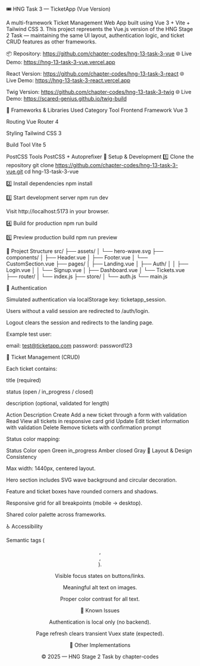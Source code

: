 🎟️ HNG Task 3 — TicketApp (Vue Version)

A multi-framework Ticket Management Web App built using Vue 3 + Vite + Tailwind CSS 3.
This project represents the Vue.js version of the HNG Stage 2 Task — maintaining the same UI layout, authentication logic, and ticket CRUD features as other frameworks.

📦 Repository: https://github.com/chapter-codes/hng-13-task-3-vue
🌐 Live Demo: https://hng-13-task-3-vue.vercel.app


React Version: https://github.com/chapter-codes/hng-13-task-3-react
🌐 Live Demo: https://hng-13-task-3-react.vercel.app


Twig Version: https://github.com/chapter-codes/hng-13-task-3-twig
🌐 Live Demo: https://scared-genius.github.io/twig-build

🧰 Frameworks & Libraries Used
Category	Tool
Frontend Framework	Vue 3

Routing	Vue Router 4

Styling	Tailwind CSS 3

Build Tool	Vite 5

PostCSS Tools	PostCSS + Autoprefixer
🚀 Setup & Development
1️⃣ Clone the repository
git clone https://github.com/chapter-codes/hng-13-task-3-vue.git
cd hng-13-task-3-vue

2️⃣ Install dependencies
npm install

3️⃣ Start development server
npm run dev


Visit http://localhost:5173
 in your browser.

4️⃣ Build for production
npm run build

5️⃣ Preview production build
npm run preview

🧱 Project Structure
src/
├── assets/
│   └── hero-wave.svg
├── components/
│   ├── Header.vue
│   ├── Footer.vue
│   └── CustomSection.vue
├── pages/
│   ├── Landing.vue
│   ├── Auth/
│   │   ├── Login.vue
│   │   └── Signup.vue
│   ├── Dashboard.vue
│   └── Tickets.vue
├── router/
│   └── index.js
├── store/
│   └── auth.js
└── main.js

🔐 Authentication

Simulated authentication via localStorage key: ticketapp_session.

Users without a valid session are redirected to /auth/login.

Logout clears the session and redirects to the landing page.

Example test user:

email: test@ticketapp.com
password: password123

🧮 Ticket Management (CRUD)

Each ticket contains:

title (required)

status (open / in_progress / closed)

description (optional, validated for length)

Action	Description
Create	Add a new ticket through a form with validation
Read	View all tickets in responsive card grid
Update	Edit ticket information with validation
Delete	Remove tickets with confirmation prompt

Status color mapping:

Status	Color
open	Green
in_progress	Amber
closed	Gray
🎨 Layout & Design Consistency

Max width: 1440px, centered layout.

Hero section includes SVG wave background and circular decoration.

Feature and ticket boxes have rounded corners and shadows.

Responsive grid for all breakpoints (mobile → desktop).

Shared color palette across frameworks.

♿ Accessibility

Semantic tags (<header>, <section>, <footer>).

Visible focus states on buttons/links.

Meaningful alt text on images.

Proper color contrast for all text.

🧩 Known Issues

Authentication is local only (no backend).

Page refresh clears transient Vuex state (expected).

🔗 Other Implementations



© 2025 — HNG Stage 2 Task by chapter-codes